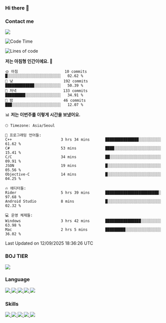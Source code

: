 ### Hi there 👋

<!-- Contact me-->
### Contact me
<a href="mailto:hiko1931@gmail.com">
    <img src="https://img.shields.io/badge/Gmail-D14836?logo=gmail&logoColor=white">
</a>

<!--START_SECTION:waka-->
![Code Time](http://img.shields.io/badge/Code%20Time-587%20hrs%2016%20mins-blue)

![Lines of code](https://img.shields.io/badge/%EC%A0%80%EB%8A%94%20%EC%97%AC%ED%83%9C%EA%B9%8C%EC%A7%80%20-3.2%20million%20%EC%A4%84%EC%9D%98%20%EC%BD%94%EB%93%9C%EB%A5%BC%20%EC%9E%91%EC%84%B1%ED%96%88%EC%96%B4%EC%9A%94.-blue)

**저는 아침형 인간이에요. 🐤** 

```text
🌞 아침                     10 commits          █░░░░░░░░░░░░░░░░░░░░░░░░   02.62 % 
🌆 낮　                     192 commits         █████████████░░░░░░░░░░░░   50.39 % 
🌃 저녁                     133 commits         █████████░░░░░░░░░░░░░░░░   34.91 % 
🌙 밤　                     46 commits          ███░░░░░░░░░░░░░░░░░░░░░░   12.07 % 
```


📊 **저는 이번주를 이렇게 시간을 보냈어요.** 

```text
🕑︎ Timezone: Asia/Seoul

💬 프로그래밍 언어들: 
C++                      3 hrs 34 mins       ███████████████░░░░░░░░░░   61.62 % 
C#                       53 mins             ████░░░░░░░░░░░░░░░░░░░░░   15.41 % 
C/C                      34 mins             ██░░░░░░░░░░░░░░░░░░░░░░░   09.91 % 
JSON                     19 mins             █░░░░░░░░░░░░░░░░░░░░░░░░   05.56 % 
Objective-C              14 mins             █░░░░░░░░░░░░░░░░░░░░░░░░   04.25 % 

🔥 에디터들: 
Rider                    5 hrs 39 mins       ████████████████████████░   97.68 % 
Android Studio           8 mins              █░░░░░░░░░░░░░░░░░░░░░░░░   02.32 % 

💻 운영 체제들: 
Windows                  3 hrs 42 mins       ████████████████░░░░░░░░░   63.98 % 
Mac                      2 hrs 5 mins        █████████░░░░░░░░░░░░░░░░   36.02 % 
```


 Last Updated on 12/09/2025 18:36:26 UTC
<!--END_SECTION:waka-->

<!-- BOJ -->
### BOJ TIER
[![](http://mazassumnida.wtf/api/v2/generate_badge?boj=swifter)](https://solved.ac/swifter)

### Language
<a href="https://java.com">
    <img src="https://img.shields.io/badge/Java-007396?logo=java&logoColor=white">
</a>
<a href="https://kotlinlang.org">
    <img src="https://img.shields.io/badge/Kotlin-7F52FF?logo=kotlin&logoColor=white">
</a>
<a href="https://developer.mozilla.org/ko/docs/Web/JavaScript">
    <img src="https://img.shields.io/badge/JavaScript-F7DF1E?logo=javascript&logoColor=white">
</a>
<a href="https://isocpp.org/">
    <img src="https://img.shields.io/badge/C++-00599C?logo=cplusplus&logoColor=white">
</a>
<a href="https://learn.microsoft.com/ko-kr/dotnet/csharp/">
    <img src="https://img.shields.io/badge/csharp-239120?logo=csharp&logoColor=white">
</a>


### Skills
<a href="https://developer.android.com">
    <img src="https://img.shields.io/badge/Android-3DDC84?logo=android&logoColor=white">
</a>
<a href="https://reactivex.io">
    <img src="https://img.shields.io/badge/ReactiveX-B7178C?logo=ReactiveX&logoColor=white">
</a>
<a href="https://nodejs.org">
    <img src="https://img.shields.io/badge/Node.js-339933?logo=node.js&logoColor=white">
</a>
<a href="https://unity.com/kr">
    <img src="https://img.shields.io/badge/unity-FFFFFF?logo=unity&logoColor=black">
</a>
<a href="https://www.unrealengine.com/ko">
    <img src="https://img.shields.io/badge/unrealengine-0E1128?logo=unrealengine&logoColor=white">
</a>
